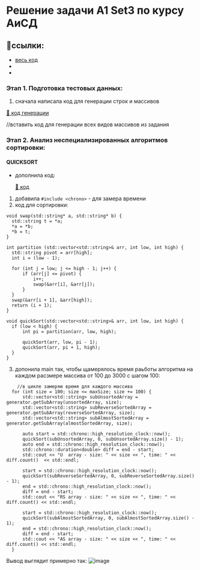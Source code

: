 # Решение задачи A1 Set3 по курсу АиСД

## 📌ссылки:

* [весь код](A1.cpp)
* 
* 

### Этап 1. Подготовка тестовых данных:

1) сначала написала код для генерации строк и массивов

[📎 код генерации](generate.cpp)

//вставить код для генерации всех видов массивов из задания

### Этап 2. Анализ неспециализированных алгоритмов сортировки:

#### **QUICKSORT**

* дополнила код:

  [📎 код](A1_1.cpp)
  
1) добавила `#include <chrono>` - для замера времени
2) код для сортировки:
  ```
  void swap(std::string* a, std::string* b) {
    std::string t = *a;
    *a = *b;
    *b = t;
}

int partition (std::vector<std::string>& arr, int low, int high) {
    std::string pivot = arr[high];
    int i = (low - 1);

    for (int j = low; j <= high - 1; j++) {
        if (arr[j] <= pivot) {
            i++;
            swap(&arr[i], &arr[j]);
        }
    }
    swap(&arr[i + 1], &arr[high]);
    return (i + 1);
}

void quickSort(std::vector<std::string>& arr, int low, int high) {
    if (low < high) {
        int pi = partition(arr, low, high);

        quickSort(arr, low, pi - 1);
        quickSort(arr, pi + 1, high);
    }
}
  ```
3) допонила main так, чтобы щамерялось время раьботы алгоритма на каждом расзмере массива от 100 до 3000 с шагом 100:
  ```
      //в цикле замеряю время для каждого массива
    for (int size = 100; size <= maxSize; size += 100) {
        std::vector<std::string> subUnsortedArray = generator.getSubArray(unsortedArray, size);
        std::vector<std::string> subReverseSortedArray = generator.getSubArray(reverseSortedArray, size);
        std::vector<std::string> subAlmostSortedArray = generator.getSubArray(almostSortedArray, size);

        auto start = std::chrono::high_resolution_clock::now();
        quickSort(subUnsortedArray, 0, subUnsortedArray.size() - 1);
        auto end = std::chrono::high_resolution_clock::now();
        std::chrono::duration<double> diff = end - start;
        std::cout << "U  array - size: " << size << ", time: " << diff.count()  << std::endl;

        start = std::chrono::high_resolution_clock::now();
        quickSort(subReverseSortedArray, 0, subReverseSortedArray.size() - 1);
        end = std::chrono::high_resolution_clock::now();
        diff = end - start;
        std::cout << "RS array - size: " << size << ", time: " << diff.count() << std::endl;

        start = std::chrono::high_resolution_clock::now();
        quickSort(subAlmostSortedArray, 0, subAlmostSortedArray.size() - 1);
        end = std::chrono::high_resolution_clock::now();
        diff = end - start;
        std::cout << "AS array - size: " << size << ", time: " << diff.count() << std::endl;
    }
  ```

Вывод выглядит примерно так:
![image](https://github.com/Kaleria-F/Algo_str/assets/113393162/07dc96d5-1d1c-41b2-b8ab-c727458df985)



